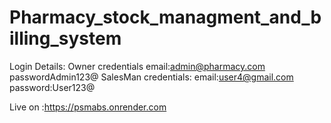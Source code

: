 # Pharmacy_stock_managment_and_billing_system
Login Details:
Owner credentials
email:admin@pharmacy.com
passwordAdmin123@
SalesMan credentials:
email:user4@gmail.com
password:User123@

Live on :https://psmabs.onrender.com
